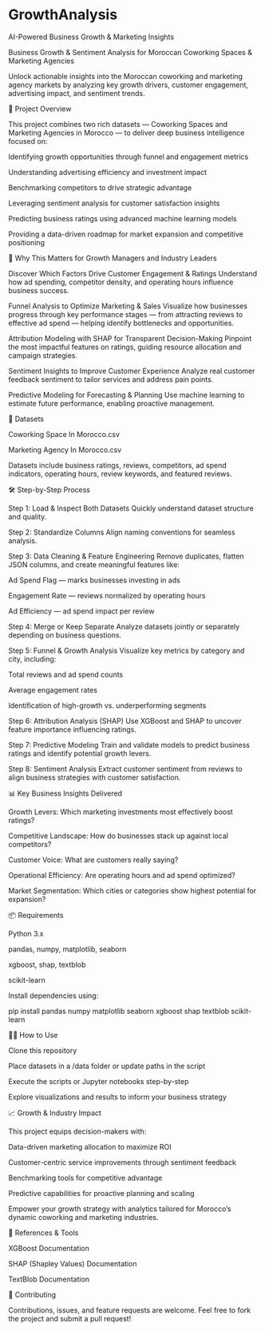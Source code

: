 # GrowthAnalysis
AI-Powered Business Growth &amp; Marketing Insights 

Business Growth & Sentiment Analysis for Moroccan Coworking Spaces & Marketing Agencies

Unlock actionable insights into the Moroccan coworking and marketing agency markets by analyzing key growth drivers, customer engagement, advertising impact, and sentiment trends.

🚀 Project Overview

This project combines two rich datasets — Coworking Spaces and Marketing Agencies in Morocco — to deliver deep business intelligence focused on:

Identifying growth opportunities through funnel and engagement metrics

Understanding advertising efficiency and investment impact

Benchmarking competitors to drive strategic advantage

Leveraging sentiment analysis for customer satisfaction insights

Predicting business ratings using advanced machine learning models

Providing a data-driven roadmap for market expansion and competitive positioning

🎯 Why This Matters for Growth Managers and Industry Leaders

Discover Which Factors Drive Customer Engagement & Ratings
Understand how ad spending, competitor density, and operating hours influence business success.

Funnel Analysis to Optimize Marketing & Sales
Visualize how businesses progress through key performance stages — from attracting reviews to effective ad spend — helping identify bottlenecks and opportunities.

Attribution Modeling with SHAP for Transparent Decision-Making
Pinpoint the most impactful features on ratings, guiding resource allocation and campaign strategies.

Sentiment Insights to Improve Customer Experience
Analyze real customer feedback sentiment to tailor services and address pain points.

Predictive Modeling for Forecasting & Planning
Use machine learning to estimate future performance, enabling proactive management.

📁 Datasets

Coworking Space In Morocco.csv

Marketing Agency In Morocco.csv

Datasets include business ratings, reviews, competitors, ad spend indicators, operating hours, review keywords, and featured reviews.

🛠️ Step-by-Step Process

Step 1: Load & Inspect Both Datasets
Quickly understand dataset structure and quality.

Step 2: Standardize Columns
Align naming conventions for seamless analysis.

Step 3: Data Cleaning & Feature Engineering
Remove duplicates, flatten JSON columns, and create meaningful features like:

Ad Spend Flag — marks businesses investing in ads

Engagement Rate — reviews normalized by operating hours

Ad Efficiency — ad spend impact per review

Step 4: Merge or Keep Separate
Analyze datasets jointly or separately depending on business questions.

Step 5: Funnel & Growth Analysis
Visualize key metrics by category and city, including:

Total reviews and ad spend counts

Average engagement rates

Identification of high-growth vs. underperforming segments

Step 6: Attribution Analysis (SHAP)
Use XGBoost and SHAP to uncover feature importance influencing ratings.

Step 7: Predictive Modeling
Train and validate models to predict business ratings and identify potential growth levers.

Step 8: Sentiment Analysis
Extract customer sentiment from reviews to align business strategies with customer satisfaction.

📊 Key Business Insights Delivered

Growth Levers: Which marketing investments most effectively boost ratings?

Competitive Landscape: How do businesses stack up against local competitors?

Customer Voice: What are customers really saying?

Operational Efficiency: Are operating hours and ad spend optimized?

Market Segmentation: Which cities or categories show highest potential for expansion?

📦 Requirements

Python 3.x

pandas, numpy, matplotlib, seaborn

xgboost, shap, textblob

scikit-learn

Install dependencies using:

pip install pandas numpy matplotlib seaborn xgboost shap textblob scikit-learn

🧑‍💻 How to Use

Clone this repository

Place datasets in a /data folder or update paths in the script

Execute the scripts or Jupyter notebooks step-by-step

Explore visualizations and results to inform your business strategy

📈 Growth & Industry Impact

This project equips decision-makers with:

Data-driven marketing allocation to maximize ROI

Customer-centric service improvements through sentiment feedback

Benchmarking tools for competitive advantage

Predictive capabilities for proactive planning and scaling

Empower your growth strategy with analytics tailored for Morocco’s dynamic coworking and marketing industries.

📖 References & Tools

XGBoost Documentation

SHAP (Shapley Values) Documentation

TextBlob Documentation

🙌 Contributing

Contributions, issues, and feature requests are welcome. Feel free to fork the project and submit a pull request!
